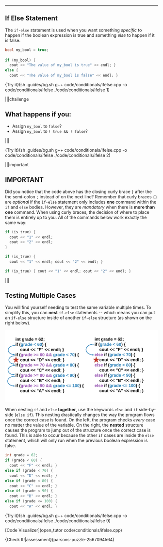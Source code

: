 ---

## If Else Statement

The `if-else` statement is used when you want something *specific* to happen if the boolean expression is true and something *else* to happen if it is false. 

```c++
bool my_bool = true;

if (my_bool) {
  cout << "The value of my_bool is true" << endl; }
else {
  cout << "The value of my_bool is false" << endl; }
```

{Try it}(sh .guides/bg.sh g++ code/conditionals/ifelse.cpp -o code/conditionals/ifelse ./code/conditionals/ifelse 1)

|||challenge
## What happens if you:
* Assign `my_bool` to `false`?
* Assign `my_bool` to `! true && ! false`?

|||

{Try it}(sh .guides/bg.sh g++ code/conditionals/ifelse.cpp -o code/conditionals/ifelse ./code/conditionals/ifelse 2)

|||important
## IMPORTANT
Did you notice that the code above has the closing curly brace `}` after the the semi-colon `;` instead of on the next line? Remember that curly braces `{}` are *optional* if the `if-else` statement only includes **one** command within the `if` and `else` bodies. However, they are *mandatory* when there is **more than one** command. When using curly braces, the decision of where to place them is entirely up to you. All of the commands below work exactly the same way:
```c++
if (is_true) {
  cout << "1" << endl;
  cout << "2" << endl;
}
```
```c++
if (is_true) {
  cout << "1" << endl; cout << "2" << endl; }
```
```c++
if (is_true) { cout << "1" << endl; cout << "2" << endl; }
```
|||

## Testing Multiple Cases

You will find yourself needing to test the same variable multiple times. To simplify this, you can **nest** `if-else` statements -- which means you can put an `if-else` structure inside of another `if-else` structure (as shown on the right below). 

![.guides/img/NestedElseIf](.guides/img/NestedElseIf.png)

When nesting `if` and `else` **together**, use the keywords `else` and `if` side-by-side (`else if`). This nesting drastically changes the way the program flows once the correct case is found. On the left, the program checks *every* case no matter the value of the variable. On the right, the **nested** structure causes the program to jump out of the structure once the correct case is found. This is able to occur because the other `if` cases are inside the `else` statement, which will only run when the previous boolean expression is false.

```c++
int grade = 62;
if (grade < 60) {
  cout << "F" << endl; }
else if (grade < 70) {
  cout << "D" << endl; }
else if (grade < 80) {
  cout << "C" << endl; }
else if (grade < 90) {
  cout << "B" << endl; }
else if (grade <= 100) {
  cout << "A" << endl; }
```

{Try it}(sh .guides/bg.sh g++ code/conditionals/ifelse.cpp -o code/conditionals/ifelse ./code/conditionals/ifelse 9)

[Code Visualizer](open_tutor code/conditionals/ifelse.cpp)

{Check It!|assessment}(parsons-puzzle-2567094564)
